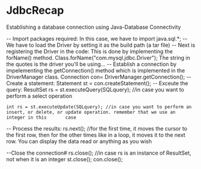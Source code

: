 # JdbcRecap
Establishing a database connection using Java-Database Connectivity

 -- Import packages required: In this case, we have to import java.sql.*;
 -- We have to load the Driver by setting it as the build path (a tar file) 
 -- Next is registering the Driver in the code: This is done by implementing the forName() method. Class.forName("com.mysql.jdbc.Driver");
    The string in the quotes is the driver you'll be using...
 -- Establish a connection by impelementing the getConnection() method which is implemented in the DriverManager class.
    Connection con=  DriverManager.getConnection();
 -- Create a statement: Statement st = con.createStatement();
 -- Exceute the query: ResultSet rs = st.executeQuery(SQLquery); //in case you want to perform a select operation
 
    int rs = st.executeUpdate(SQLquery); //in case you want to perform an insert, or delete, or update operation. remember that we use an integer in this       case
-- Process the results: rs.next(); //for the first time, it moves the cursor to the first row, then for the other times like in a loop, it moves it to the    next row.
   You can display the data read or anything as you wish
   
 --Close the connection#
    rs.close(); //in case rs is an instance of ResultSet, not when it is an integer
    st.close();
    con.close();

 
 
